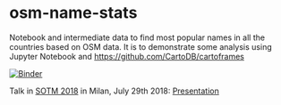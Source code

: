 # osm-name-stats

Notebook and intermediate data to find most popular names in all the countries based on OSM data. It is to demonstrate some analysis using Jupyter Notebook and https://github.com/CartoDB/cartoframes

[![Binder](https://mybinder.org/badge.svg)](https://mybinder.org/v2/gh/jaakla/osm-name-stats/master)

Talk in [SOTM 2018](https://2018.stateofthemap.org/) in Milan, July 29th 2018: [Presentation](https://docs.google.com/presentation/d/13EvWy_V2_jFAWUs7K5MQCZ6nqsvVe2a6LGDpmUk3iiQ/edit?usp=sharing)
